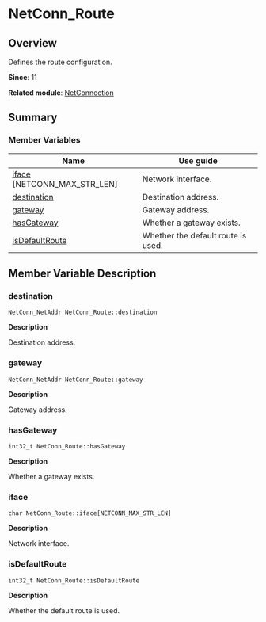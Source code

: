 # NetConn_Route


## Overview

Defines the route configuration.

**Since**: 11

**Related module**: [NetConnection](_net_connection.md)


## Summary


### Member Variables

| Name| Use guide| 
| -------- | -------- |
| [iface](#iface) [NETCONN_MAX_STR_LEN] | Network interface.| 
| [destination](#destination) | Destination address.| 
| [gateway](#gateway) | Gateway address.| 
| [hasGateway](#hasgateway) | Whether a gateway exists.| 
| [isDefaultRoute](#isdefaultroute) | Whether the default route is used. | 


## Member Variable Description


### destination

```
NetConn_NetAddr NetConn_Route::destination
```

**Description**

Destination address.


### gateway

```
NetConn_NetAddr NetConn_Route::gateway
```

**Description**

Gateway address.


### hasGateway

```
int32_t NetConn_Route::hasGateway
```

**Description**

Whether a gateway exists.


### iface

```
char NetConn_Route::iface[NETCONN_MAX_STR_LEN]
```

**Description**

Network interface.


### isDefaultRoute

```
int32_t NetConn_Route::isDefaultRoute
```

**Description**

Whether the default route is used. 
